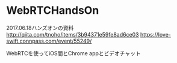 # WebRTCHandsOn

2017.06.18ハンズオンの資料
http://qiita.com/tnoho/items/3b94371e59fe8ad6ce03
https://love-swift.connpass.com/event/55249/

WebRTCを使ってiOS間とChrome appとビデオチャット
